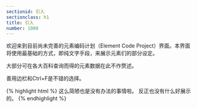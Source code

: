 ```yaml
---
sectionid: 引入
sectionclass: h1
title: 引入
number: 1000
---
```

欢迎来到目前尚未完善的元素编码计划（Element Code Project）界面。本界面将使用最基础的方式，即纯文字手段，来展示元素们的部分设定。

大部分可在各大百科查询而得的元素数据在此不作赘述。

善用边栏和Ctrl+F是不错的选择。

{% highlight html %}
这么简陋也是没有办法的事情啦。
反正也没有什么好展示的。
{% endhighlight %}